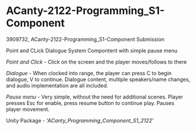 # ACanty-2122-Programming_S1-Component
3909732, ACanty-2122-Programming_S1-Component Submission

Point and CLick Dialogue System Compontent with simple pause menu

*Point and Click* - Click on the screen and the player moves/follows to there


*Dialogue* - When clocked into range, the player can press C to begin dialogue, V to continue. Dialogue content, multiple speakers/name changes, and audio implementation are all included. 


*Pause menu* - Very simple, without the need for additional scenes. Player presses Esc for enable, press resume button to continue play. Pauses player movement.  

Unity Package - *'ACanty_Programming_Component_S1_2122'*
